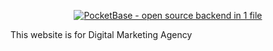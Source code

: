 <p align="center">
    <a href="https://unsplash.com/photos/a-close-up-of-a-motherboard-and-a-pen-on-a-table-boMKfQkphro" target="_blank" rel="noopener">
        <img src="https://i.imgur.com/5qimnm5.png" alt="PocketBase - open source backend in 1 file" />
    </a>
</p>


This website is for Digital Marketing Agency
